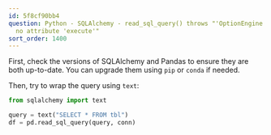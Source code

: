```yaml
---
id: 5f8cf90bb4
question: Python - SQLAlchemy - read_sql_query() throws "'OptionEngine' object has
  no attribute 'execute'"
sort_order: 1400
---
```


First, check the versions of SQLAlchemy and Pandas to ensure they are both up-to-date. You can upgrade them using `pip` or `conda` if needed.

Then, try to wrap the query using `text`:

```python
from sqlalchemy import text

query = text("SELECT * FROM tbl")
df = pd.read_sql_query(query, conn)
```
